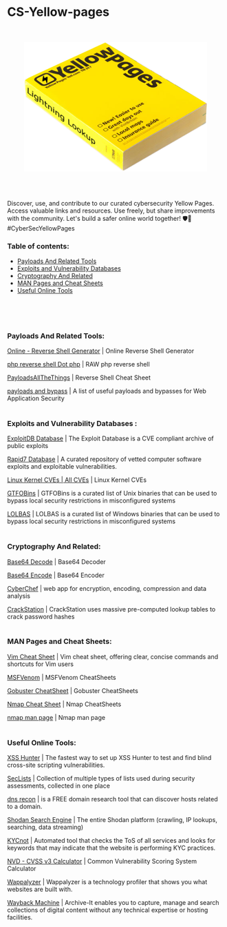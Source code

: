 # CS-Yellow-pages
<p align="center"><br><br>
  <img src="image.png" alt="GitHub Logo" height="300">
</p>
<br>
<br>

Discover, use, and contribute to our curated cybersecurity Yellow Pages. Access valuable links and resources. Use freely, but share improvements with the community. Let's build a safer online world together! 🛡️🔗 #CyberSecYellowPages
### __Table of contents:__
- [Payloads And Related Tools](https://github.com/FiveHich/CS-Yellow-pages/tree/main?tab=readme-ov-file#payloads-and-related-tools)
- [Exploits and Vulnerability Databases](https://github.com/FiveHich/CS-Yellow-pages/tree/main?tab=readme-ov-file#exploits-and-vulnerability-databases-)
- [Cryptography And Related](https://github.com/FiveHich/CS-Yellow-pages/tree/main?tab=readme-ov-file#cryptography-and-related)
- [MAN Pages and Cheat Sheets](https://github.com/FiveHich/CS-Yellow-pages/tree/main?tab=readme-ov-file#man-pages-and-cheat-sheets)
- [Useful Online Tools](https://github.com/FiveHich/CS-Yellow-pages/tree/main?tab=readme-ov-file#useful-online-tools)

##
<br><br>

### __Payloads And Related Tools:__
[Online - Reverse Shell Generator](https://www.revshells.com/) | Online Reverse Shell Generator

[php reverse shell Dot php](https://raw.githubusercontent.com/pentestmonkey/php-reverse-shell/master/php-reverse-shell.php) | RAW php reverse shell

[PayloadsAllTheThings](https://swisskyrepo.github.io/InternalAllTheThings/cheatsheets/shell-reverse-cheatsheet/) | Reverse Shell Cheat Sheet

[payloads and bypass](https://github.com/swisskyrepo/PayloadsAllTheThings) | A list of useful payloads and bypasses for Web Application Security
<br><br>
### __Exploits and Vulnerability Databases :__
[ExploitDB Database](https://www.exploit-db.com/) | The Exploit Database is a CVE compliant archive of public exploits

[Rapid7 Database](https://www.rapid7.com/db/) | A curated repository of vetted computer software exploits and exploitable vulnerabilities.

[Linux Kernel CVEs | All CVEs](https://www.linuxkernelcves.com/cves) | Linux Kernel CVEs

[GTFOBins](https://gtfobins.github.io/#) | GTFOBins is a curated list of Unix binaries that can be used to bypass local security restrictions in misconfigured systems

[LOLBAS](https://lolbas-project.github.io/#) | LOLBAS is a curated list of Windows binaries that can be used to bypass local security restrictions in misconfigured systems
<br><br>
### __Cryptography And Related:__
[Base64 Decode](https://www.base64decode.org/) | Base64 Decoder

[Base64 Encode](https://www.base64encode.org/) | Base64 Encoder

[CyberChef](https://gchq.github.io/CyberChef/) | web app for encryption, encoding, compression and data analysis

[CrackStation](https://crackstation.net/) | CrackStation uses massive pre-computed lookup tables to crack password hashes
<br><br>
### __MAN Pages and Cheat Sheets:__
[Vim Cheat Sheet](https://vim.rtorr.com/) | Vim cheat sheet, offering clear, concise commands and shortcuts for Vim users

[MSFVenom](https://book.hacktricks.xyz/generic-methodologies-and-resources/shells/msfvenom) | MSFVenom CheatSheets
 
[Gobuster CheatSheet](https://3os.org/penetration-testing/cheatsheets/gobuster-cheatsheet/) | Gobuster CheatSheets

[Nmap Cheat Sheet](https://www.comparitech.com/net-admin/nmap-nessus-cheat-sheet/) | Nmap CheatSheets

[nmap man page](https://linux.die.net/man/1/nmap) | Nmap man page
<br><br>
### __Useful Online Tools:__
[XSS Hunter](https://github.com/mandatoryprogrammer/xsshunter-express) | The fastest way to set up XSS Hunter to test and find blind cross-site scripting vulnerabilities.

[SecLists](https://github.com/danielmiessler/SecLists/tree/master) | Collection of multiple types of lists used during security assessments, collected in one place

[dns recon](https://dnsdumpster.com/) | is a FREE domain research tool that can discover hosts related to a domain.

[Shodan Search Engine](https://www.shodan.io/) | The entire Shodan platform (crawling, IP lookups, searching, data streaming)

[KYCnot](https://kycnot.me/) | Automated tool that checks the ToS of all services and looks for keywords that may indicate that the website is performing KYC practices.

[NVD - CVSS v3 Calculator](https://nvd.nist.gov/vuln-metrics/cvss/v3-calculator) | Common Vulnerability Scoring System Calculator

[Wappalyzer](https://www.wappalyzer.com/) | Wappalyzer is a technology profiler that shows you what websites are built with.

[Wayback Machine](https://archive.org/web/) | Archive-It enables you to capture, manage and search collections of digital content without any technical expertise or hosting facilities.
